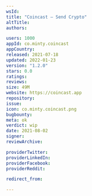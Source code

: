 ```yaml
---
wsId: 
title: "Coincast — Send Crypto"
altTitle: 
authors:

users: 1000
appId: co.minty.coincast
appCountry: 
released: 2021-07-18
updated: 2022-01-23
version: "1.2.0"
stars: 0.0
ratings: 
reviews: 
size: 49M
website: https://coincast.app
repository: 
issue: 
icon: co.minty.coincast.png
bugbounty: 
meta: ok
verdict: wip
date: 2021-08-02
signer: 
reviewArchive:

providerTwitter: 
providerLinkedIn: 
providerFacebook: 
providerReddit: 

redirect_from:

---
```


